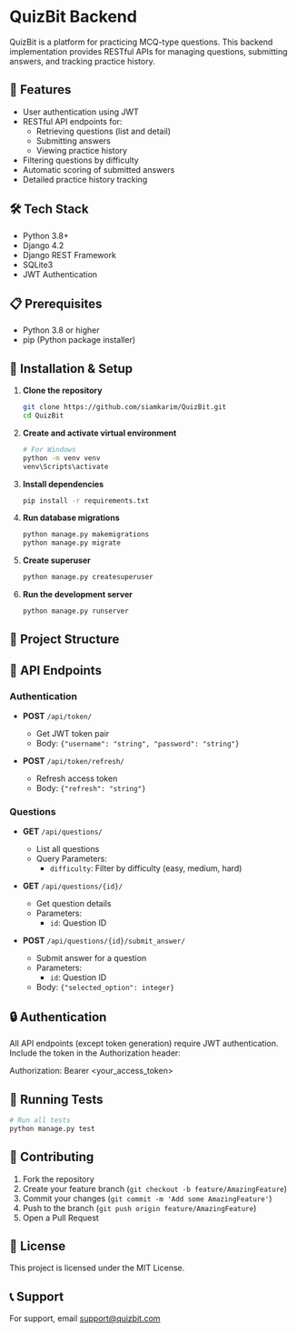 # QuizBit Backend

QuizBit is a platform for practicing MCQ-type questions. This backend implementation provides RESTful APIs for managing questions, submitting answers, and tracking practice history.

## 🚀 Features

- User authentication using JWT
- RESTful API endpoints for:
  - Retrieving questions (list and detail)
  - Submitting answers
  - Viewing practice history
- Filtering questions by difficulty
- Automatic scoring of submitted answers
- Detailed practice history tracking

## 🛠️ Tech Stack

- Python 3.8+
- Django 4.2
- Django REST Framework
- SQLite3
- JWT Authentication

## 📋 Prerequisites

- Python 3.8 or higher
- pip (Python package installer)

## 🔧 Installation & Setup

1. **Clone the repository**
   ```bash
   git clone https://github.com/siamkarim/QuizBit.git
   cd QuizBit
   ```

2. **Create and activate virtual environment**
   ```bash
   # For Windows
   python -m venv venv
   venv\Scripts\activate
   ```

3. **Install dependencies**
   ```bash
   pip install -r requirements.txt
   ```

4. **Run database migrations**
   ```bash
   python manage.py makemigrations
   python manage.py migrate
   ```

5. **Create superuser**
   ```bash
   python manage.py createsuperuser
   ```

6. **Run the development server**
   ```bash
   python manage.py runserver
   ```

## 📁 Project Structure 

## 🔌 API Endpoints

### Authentication

- **POST** `/api/token/`
  - Get JWT token pair
  - Body: `{"username": "string", "password": "string"}`

- **POST** `/api/token/refresh/`
  - Refresh access token
  - Body: `{"refresh": "string"}`

### Questions

- **GET** `/api/questions/`
  - List all questions
  - Query Parameters:
    - `difficulty`: Filter by difficulty (easy, medium, hard)

- **GET** `/api/questions/{id}/`
  - Get question details
  - Parameters:
    - `id`: Question ID

- **POST** `/api/questions/{id}/submit_answer/`
  - Submit answer for a question
  - Parameters:
    - `id`: Question ID
  - Body: `{"selected_option": integer}`

## 🔒 Authentication

All API endpoints (except token generation) require JWT authentication. Include the token in the Authorization header:

Authorization: Bearer <your_access_token>

## 🧪 Running Tests

```bash
# Run all tests
python manage.py test
```

## 🤝 Contributing

1. Fork the repository
2. Create your feature branch (`git checkout -b feature/AmazingFeature`)
3. Commit your changes (`git commit -m 'Add some AmazingFeature'`)
4. Push to the branch (`git push origin feature/AmazingFeature`)
5. Open a Pull Request

## 📄 License

This project is licensed under the MIT License.

## 📞 Support

For support, email support@quizbit.com